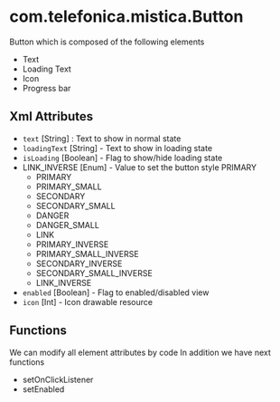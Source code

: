 # com.telefonica.mistica.Button
Button which is composed of the following elements
- Text
- Loading Text
- Icon
- Progress bar

## Xml Attributes
- `text` [String] : Text to show in normal state
- `loadingText` [String] - Text to show in loading state
- `isLoading` [Boolean] - Flag to show/hide loading state
- LINK_INVERSE [Enum] - Value to set the button style PRIMARY
    - PRIMARY
    - PRIMARY_SMALL
    - SECONDARY
    - SECONDARY_SMALL
    - DANGER
    - DANGER_SMALL
    - LINK
    - PRIMARY_INVERSE
    - PRIMARY_SMALL_INVERSE
    - SECONDARY_INVERSE
    - SECONDARY_SMALL_INVERSE
    - LINK_INVERSE
- `enabled` [Boolean] - Flag to enabled/disabled view
- `icon` [Int] - Icon drawable resource

## Functions
We can modify all element attributes by code
In addition we have next functions
- setOnClickListener
- setEnabled
